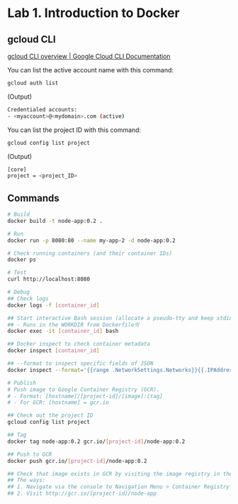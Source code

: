 # Lab 1. Introduction to Docker

## gcloud CLI

[gcloud CLI overview | Google Cloud CLI Documentation](https://cloud.google.com/sdk/gcloud)

You can list the active account name with this command:

```bash
gcloud auth list
```

(Output)

```bash
Credentialed accounts:
- <myaccount>@<mydomain>.com (active)
```

You can list the project ID with this command:

```bash
gcloud config list project
```

(Output)

```bash
[core]
project = <project_ID>
```

## Commands

```bash
# Build
docker build -t node-app:0.2 .

# Run
docker run -p 8080:80 --name my-app-2 -d node-app:0.2

# Check running containers (and their container IDs)
docker ps

# Test
curl http://localhost:8080

# Debug
## Check logs
docker logs -f [container_id]

## Start interactive Bash session (allocate a pseudo-tty and keep stdin open)
## - Runs in the WORKDIR from Dockerfile의
docker exec -it [container_id] bash

## Docker inspect to check container metadata
docker inspect [container_id]

## --format to inspect specific fields of JSON
docker inspect --format='{{range .NetworkSettings.Networks}}{{.IPAddress}}{{end}}' [container_id]

# Publish
# Push image to Google Container Registry (GCR).
# - Format: [hostname]/[project-id]/[image]:[tag]
# - For GCR: [hostname] = gcr.io

## Check out the project ID
gcloud config list project

## Tag
docker tag node-app:0.2 gcr.io/[project-id]/node-app:0.2

## Push to GCR
docker push gcr.io/[project-id]/node-app:0.2

## Check that image exists in GCR by visiting the image registry in the web browser
## The ways:
## 1. Navigate via the console to Navigation Menu > Container Registry > node-app
## 2. Visit http://gcr.io/[project-id]/node-app
```
